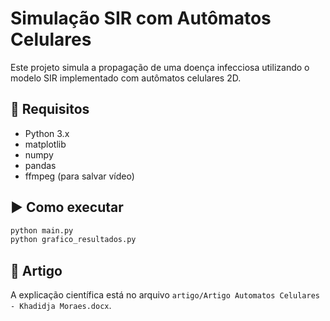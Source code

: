 # Simulação SIR com Autômatos Celulares

Este projeto simula a propagação de uma doença infecciosa utilizando o modelo SIR implementado com autômatos celulares 2D.

## 📌 Requisitos

- Python 3.x
- matplotlib
- numpy
- pandas
- ffmpeg (para salvar vídeo)

## ▶️ Como executar

```bash
python main.py
python grafico_resultados.py
```

## 📄 Artigo

A explicação científica está no arquivo `artigo/Artigo Automatos Celulares - Khadidja Moraes.docx`.
